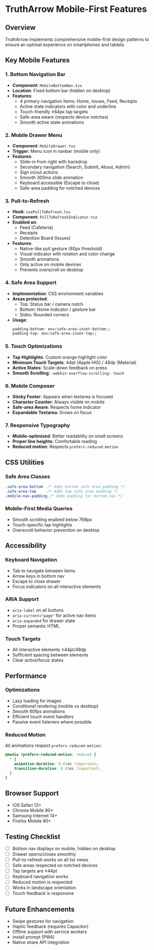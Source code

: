 # TruthArrow Mobile-First Features

## Overview
TruthArrow implements comprehensive mobile-first design patterns to ensure an optimal experience on smartphones and tablets.

## Key Mobile Features

### 1. Bottom Navigation Bar
- **Component**: `MobileBottomNav.tsx`
- **Location**: Fixed bottom bar (hidden on desktop)
- **Features**:
  - 4 primary navigation items: Home, Issues, Feed, Receipts
  - Active state indicators with color and underline
  - Touch-friendly ≥64px tap targets
  - Safe-area aware (respects device notches)
  - Smooth active state animations

### 2. Mobile Drawer Menu
- **Component**: `MobileDrawer.tsx`
- **Trigger**: Menu icon in navbar (mobile only)
- **Features**:
  - Slide-in from right with backdrop
  - Secondary navigation (Search, Submit, About, Admin)
  - Sign in/out actions
  - Smooth 300ms slide animation
  - Keyboard accessible (Escape to close)
  - Safe-area padding for notched devices

### 3. Pull-to-Refresh
- **Hook**: `usePullToRefresh.tsx`
- **Component**: `PullToRefreshIndicator.tsx`
- **Enabled on**:
  - Feed (Cafeteria)
  - Receipts
  - Detention Board (Issues)
- **Features**:
  - Native-like pull gesture (80px threshold)
  - Visual indicator with rotation and color change
  - Smooth animations
  - Only active on mobile devices
  - Prevents overscroll on desktop

### 4. Safe Area Support
- **Implementation**: CSS environment variables
- **Areas protected**:
  - Top: Status bar / camera notch
  - Bottom: Home indicator / gesture bar
  - Sides: Rounded corners
- **Usage**:
  ```css
  padding-bottom: env(safe-area-inset-bottom);
  padding-top: env(safe-area-inset-top);
  ```

### 5. Touch Optimizations
- **Tap Highlights**: Custom orange highlight color
- **Minimum Touch Targets**: 44pt (Apple HIG) / 48dp (Material)
- **Active States**: Scale-down feedback on press
- **Smooth Scrolling**: `-webkit-overflow-scrolling: touch`

### 6. Mobile Composer
- **Sticky Footer**: Appears when textarea is focused
- **Character Counter**: Always visible on mobile
- **Safe-area Aware**: Respects home indicator
- **Expandable Textarea**: Grows on focus

### 7. Responsive Typography
- **Mobile-optimized**: Better readability on small screens
- **Proper line heights**: Comfortable reading
- **Reduced motion**: Respects `prefers-reduced-motion`

## CSS Utilities

### Safe Area Classes
```css
.safe-area-bottom  /* Adds bottom safe area padding */
.safe-area-top     /* Adds top safe area padding */
.mobile-nav-padding /* Adds padding for bottom nav */
```

### Mobile-First Media Queries
- Smooth scrolling enabled below 768px
- Touch-specific tap highlights
- Overscroll behavior prevention on desktop

## Accessibility

### Keyboard Navigation
- Tab to navigate between items
- Arrow keys in bottom nav
- Escape to close drawer
- Focus indicators on all interactive elements

### ARIA Support
- `aria-label` on all buttons
- `aria-current="page"` for active nav items
- `aria-expanded` for drawer state
- Proper semantic HTML

### Touch Targets
- All interactive elements ≥44pt/48dp
- Sufficient spacing between elements
- Clear active/focus states

## Performance

### Optimizations
- Lazy loading for images
- Conditional rendering (mobile vs desktop)
- Smooth 60fps animations
- Efficient touch event handlers
- Passive event listeners where possible

### Reduced Motion
All animations respect `prefers-reduced-motion`:
```css
@media (prefers-reduced-motion: reduce) {
  * {
    animation-duration: 0.01ms !important;
    transition-duration: 0.01ms !important;
  }
}
```

## Browser Support
- iOS Safari 13+
- Chrome Mobile 90+
- Samsung Internet 14+
- Firefox Mobile 90+

## Testing Checklist
- [ ] Bottom nav displays on mobile, hidden on desktop
- [ ] Drawer opens/closes smoothly
- [ ] Pull-to-refresh works on all list views
- [ ] Safe areas respected on notched devices
- [ ] Tap targets are ≥44pt
- [ ] Keyboard navigation works
- [ ] Reduced motion is respected
- [ ] Works in landscape orientation
- [ ] Touch feedback is responsive

## Future Enhancements
- Swipe gestures for navigation
- Haptic feedback (requires Capacitor)
- Offline support with service workers
- Install prompt (PWA)
- Native share API integration
